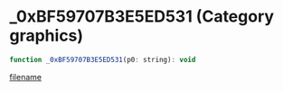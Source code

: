 # _0xBF59707B3E5ED531 (Category graphics)

```js
function _0xBF59707B3E5ED531(p0: string): void
```

[filename](_0xBF59707B3E5ED531_m.md ':include')